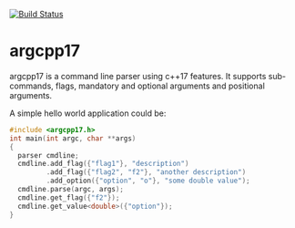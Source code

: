 [![Build Status](https://travis-ci.org/cemoktra/argcpp17.svg?branch=master)](https://travis-ci.org/cemoktra/argcpp17)

# argcpp17
argcpp17 is a command line parser using c++17 features. It supports sub-commands, flags, mandatory and optional arguments and positional arguments.

A simple hello world application could be:
```cpp
#include <argcpp17.h>
int main(int argc, char **args)
{
  parser cmdline;
  cmdline.add_flag({"flag1"}, "description")
         .add_flag({"flag2", "f2"}, "another description")
         .add_option({"option", "o"}, "some double value");
  cmdline.parse(argc, args);
  cmdline.get_flag({"f2"});
  cmdline.get_value<double>({"option"});
}
```
